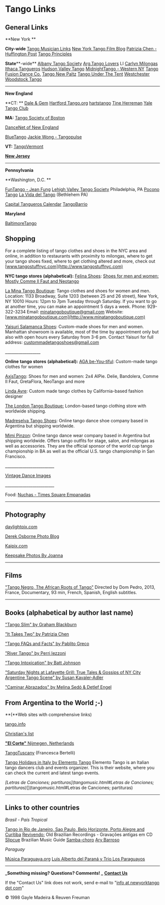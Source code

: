 # Tango Links

## General Links

**New York  **

**City-wide**
[Tango Musician Links](tangomusic.html)
[New York Tango Film Blog](http://newyorktangofilm.blogspot.com/)
[Patrizia Chen - Huffington Post](http://www.huffingtonpost.com/patrizia-chen)
[Tango Principles](http://tangoprinciples.org/)

**State****\-wide**
[Albany Tango Society](http://www.albanytangosociety.org/)
[Arg.Tango Lovers](http://www.argentinetangolovers.com) LI
[Carlyn Milongas](http://www.carlosandlynntango.com)
[Ithaca Tangueros](http://orgsync.rso.cornell.edu/org/tango)
[Hudson Valley Tango](https://www.facebook.com/HudsonValleyTango)
[MidnightTango - Western NY](http://www.midnighttango.com)
[Tango Fusion Dance Co.](http://www.tangofusiondance.com/index.html)
[Tango New Paltz](http://www.tangonewpaltz.com)
[Tango Under The Tent](http://www.tangounderthetent.com)
[Westchester](http://www.nycdc.com/westchestertango/)
[Woodstock Tango](http://www.woodstocktango.com)

- - -

**New England**

**CT: **
[Dale & Gem](http://www.tangosueno.com)
[Hartford Tango.org](http://hartford-tango.org/)
[hartstango](http://www.hartstango.net)
[Tine  Herreman](http://www.tangomuse.com)
[Yale Tango Club](http://www.yaletangoclub.org)

**MA:** [Tango Society of Boston](http://www.bostontango.org/)

[DanceNet of New England](http://www.tango.havetodance.com)

[BlueTango](http://www.bluetango.org)
[Jackie Wong - Tangopulse](http://www.tangopulse.net)

**VT:** [TangoVermont](http://www.tangovermont.com)


**[New Jersey](NJTango.htm)**

- - -

**Pennsylvania**

**Washington, D.C. **

[FunTango - Jean Fung](https://www.facebook.com/JeansFUNtango)
[Lehigh Valley Tango Society](https://www.facebook.com/pages/Lehigh-Valley-Tango-Society/205622304424)
Philadelphia, PA
[Pocono Tango](http://www.poconotango.com)
[La Vida del Tango](http://lavidadeltango.org/) (Bethlehem PA)


[Capital Tangueros Calendar](http://sites.google.com/site/dctangocalendar/Home)
[TangoBarrio](http://www.tangobarrio.com)

**Maryland**

[BaltimoreTango](http://www.baltimoretango.com)

## Shopping

For a complete listing of tango clothes and shoes in the NYC area and online, in addition to restaurants with proximity to milongas, where to get your tango shoes fixed, where to get clothing altered and more, check out [www.tangostuffnyc.com](http://www.tangostuffnyc.com)

**NYC tango stores** **(alphabetical):**
[Felina Shoes](http://www.felinashoes.com/): [Shoes for men and women: Mostly Comme Il Faut and Neotango](http://www.felinashoes.com/)

[La Mina Tango Boutique](http://www.minatangoboutique.com): Tango clothes and shoes for women and men.
Location: 1133 Broadway, Suite 1203 (between 25 and 26 street), New York, NY 10010
Hours: 12pm to 7pm Tuesday through Saturday. If you want to go at another time, you can make an appointment 5 days a week.
Phone: 929-322-3234
Email: [minatangoboutique@gmail.com](mailto:minatangoboutique@gmail.com)
Website: [www.minatangoboutique.com](http://www.minatangoboutique.com)

[Yaisuri Salamanca Shoes](http://yaisurisalamanca.net/danceshoes/): Custom-made shoes for men and women. Manhattan showroom is available, most of the time by appointment only but also with open hours every Saturday from 3-6 pm. Contact Yaisuri for full address: [custommadetangoshoes@gmail.com](mailto:custommadetangoshoes@gmail.com)

\_\_\_\_\_\_\_\_\_\_\_\_\_\_\_\_\_\_

**Online** **tango stores** **(alphabetical):**
[AGA be-You-tiful](http://www.agabeyoutiful.com/): Custom-made tango clothes for women

[AxisTango](http://www.axistango.com/): Shoes for men and women: 2x4 AlPie. Delie, Bandolera, Comme II Faut, GretaFlora, NeoTango and more[](http://www.yaisurisalamanca.net/)

[Linda Ayre](http://www.dancedress.com): Custom made tango clothes by California-based fashion designer

[The London Tango Boutique:](https://thelondontangoboutique.com/) London-based tango clothing store with worldwide shipping.

[Madreselva Tango Shoes](https://madreselvazapatos.com.ar/en/): Online tango dance shoe company based in Argentina but shipping worldwide.

[Mimi Pinzon](http://www.mimipinzon.com.ar): Online tango dance wear company based in Argentina but shipping worldwide. Offers tango outfits for stage, salon, and milongas as well as accessories. They are the official sponsor of the world cup tango championship in BA as well as the  official U.S. tango championship in San Francisco.

\_\_\_\_\_\_\_\_\_\_\_\_\_\_\_\_\_\_\_\_\_\_\_\_\_

[Vintage Dance Images](http://www.vintagedanceimages.net/)

\_\_\_\_\_\_\_\_\_\_\_\_\_\_\_\_\_\_\_\_\_\_\_\_\_

Food:
[Nuchas - Times Square Empanadas](http://www.nuchas.com)

- - -

## Photography

[daylightpix.com](http://www.daylightpix.com)

[Derek Osborne Photo Blog](http://timeless-tango.blogspot.com)

[Kaipix.com](http://homepage.kaipix.com/gallery/index001.html)

[Keepsake Photos By Joanna](http://www.letskeepondancingtheartoftango.webs.com/)

- - -

## Films

["Tango Negro, The African Roots of Tango"](https://www.tangonegrofilm.com/)
Directed by Dom Pedro, 2013, France, Documentary, 93 min, French, Spanish, English subtitles.


- - -

## Books (alphabetical by author last name)


["Tango Slim" by Graham Blackburn](http://www.blackburnbooks.com/Product/TP.html)

["It Takes Two" by Patrizia Chen](http://www.patriziachen.com/)

["Tango FAQs and Facts" by Pablito Greco](http://www.pablitogreco.com)

["River Tango" by Perri Iezzoni](http://www.rivertango.org/)

["Tango Intoxication" by Batt Johnson](https://www.amazon.com/s/ref=nb_sb_ss_i_3_12?url=search-alias%3Daps&field-keywords=batt+johnson+tango&sprefix=batt+johnson%2Caps%2C2491&crid=17VDQIWKALFWX)

["Saturday Nights at Lafayette Grill: True Tales & Gossips of NY City Argentine Tango Scene" by Susan Kavaler-Adler](https://www.amazon.com/dp/1942431074/ref=cm_sw_r_cp_ep_dp_OOBFyb9EX6S0N)

["Caminar Abrazados" by Melina Sedó & Detlef Engel](http://www.caminarabrazados.com/)





## From Argentina to the World   ;-)

**(**Web sites with comprehensive links)

[tango.info](http://www.tango.info/)

[Christian's list](http://www.inorg.chem.ethz.ch/group/cm/tango_link.html)

[**"El Corte"** Nijmegen, Netherlands](http://www.elcorte.com)

[TangoTuscany](http://www.tangotuscany.com) (Francesca Bertelli)

[Tango Holidays in Italy by Elemento Tango](https://www.elementotango.it/eventi/eventi-in-corso.html "Elemento Tango is an Italian Tango Dancers club and Events organiser. This is their website, where you can check the current and latest tango events.")
Elemento Tango is an Italian tango dancers club and events organizer. This is their website, where you can check the current and latest tango events.

_[Letras de Canciones; partituras](tangomusic.html#Letras de Canciones; partituras)_[](tangomusic.html#Letras de Canciones; partituras)

- - -

## Links to other countries

_Brasil - País Tropical_

[Tango in Rio de Janeiro, Sao Paulo, Belo Horizonte, Porto Alegre and Curitiba](http://www.riotango.com.br)
[Revivendo](http://www.revivendomusicas.com.br)[:](http://www.revivendomusicas.com.br)  Old Brazilian Recordings - Gravações antigas em CD
[Slipcue](http://www.slipcue.com/music/brazil/brazillist.html) Brazilian Music Guide
[Samba-choro](http://www.samba-choro.com.br)    [Ary Barroso](http://www.arybarroso.com.br)

_Paraguay_

[Música Paraguaya.org](http://www.musicaparaguaya.org.py/)
[Luis Alberto del Paraná y Trio Los Paraguayos](http://www.paraguayanmelodies.com/Luis_Alberto_del_Parana.htm)


---

**_Something missing? Questions? Comments! _**
**[Contact Us](mailto:info@newyorktango.com?subject=newyorktango.com%20request)**

If the "Contact Us" link does not work, send e-mail to "[info at newyorktango dot com](mailto:info@newyorktango.com?subject=newyorktango.com%20request)"

© 1998 Gayle Madeira & Reuven Freuman